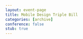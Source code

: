 ```yaml
---
layout: event-page
title: Mobile Design Triple Bill
categories: [archive]
conference: false
stub: true
---
```




